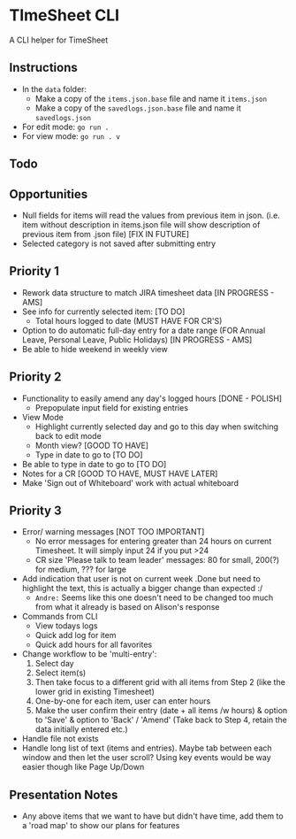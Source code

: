 # TImeSheet CLI
A CLI helper for TimeSheet

## Instructions
- In the `data` folder: 
    - Make a copy of the `items.json.base` file and name it `items.json`
    - Make a copy of the `savedlogs.json.base` file and name it `savedlogs.json`
- For edit mode: `go run .`
- For view mode: `go run . v`

## Todo

## Opportunities
- Null fields for items will read the values from previous item in json. (i.e. item without description in items.json file will show description of previous item from .json file) [FIX IN FUTURE]
- Selected category is not saved after submitting entry

## Priority 1
- Rework data structure to match JIRA timesheet data [IN PROGRESS - AMS]
- See info for currently selected item: [TO DO]
    - Total hours logged to date (MUST HAVE FOR CR'S)
- Option to do automatic full-day entry for a date range (FOR Annual Leave, Personal Leave, Public Holidays) [IN PROGRESS - AMS]
- Be able to hide weekend in weekly view

## Priority 2
- Functionality to easily amend any day's logged hours [DONE - POLISH]
    - Prepopulate input field for existing entries
- View Mode
    - Highlight currently selected day and go to this day when switching back to edit mode
    - Month view? [GOOD TO HAVE]
    - Type in date to go to [TO DO]
- Be able to type in date to go to [TO DO]
- Notes for a CR [GOOD TO HAVE, MUST HAVE LATER]
- Make 'Sign out of Whiteboard' work with actual whiteboard

## Priority 3
- Error/ warning messages [NOT TOO IMPORTANT]
    - No error messages for entering greater than 24 hours on current Timesheet. It will simply input 24 if you put >24 
    - CR size 'Please talk to team leader' messages: 80 for small, 200(?) for medium, ??? for large
- Add indication that user is not on current week .Done but need to highlight the text, this is actually a bigger change than expected :/
    - `Andre:` Seems like this one doesn't need to be changed too much from what it already is based on Alison's response
- Commands from CLI
    - View todays logs
    - Quick add log for item
    - Quick add hours for all favorites
- Change workflow to be 'multi-entry':
    1. Select day
    2. Select item(s)
    3. Then take focus to a different grid with all items from Step 2 (like the lower grid in existing Timesheet)
    4. One-by-one for each item, user can enter hours
    5. Make the user confirm their entry (date + all items /w hours) & option to 'Save' & option to 'Back' / 'Amend' (Take back to Step 4, retain the data initially entered etc.)
- Handle file not exists
- Handle long list of text (items and entries). Maybe tab between each window and then let the user scroll? Using key events would be way easier though like Page Up/Down

## Presentation Notes
- Any above items that we want to have but didn't have time, add them to a 'road map' to show our plans for features
